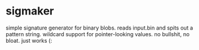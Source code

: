 # sigmaker
simple signature generator for binary blobs. reads input.bin and spits out a pattern string. wildcard support for pointer-looking values. no bullshit, no bloat. just works (:
